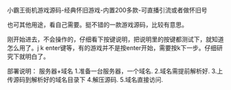 小霸王街机游戏源码-经典怀旧游戏-内置200多款-可直播引流或者做怀旧号

也可其他用途，看自己需要。挺不错的一款游戏源码，比较有意思。

刚开始进去，不会操作的，仔细看下按键说明，把说明里的按键都测试下，就知道怎么用了。j k enter键等，有的游戏并不是按enter开始，需要按k下一步。仔细研究下就明白了。


部署说明：
服务器+域名
1.准备一台服务器，一个域名.
2.域名需提前解析好.
3.上传源码到解析好的域名目录下
4.解压源码.
5.域名直接访问.
